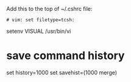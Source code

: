 Add this to the top of ~/.cshrc file:    
    
    # vim: set filetype=tcsh:
setenv VISUAL  /usr/bin/vi

# save command history
set history=1000
set savehist=(1000 merge)
